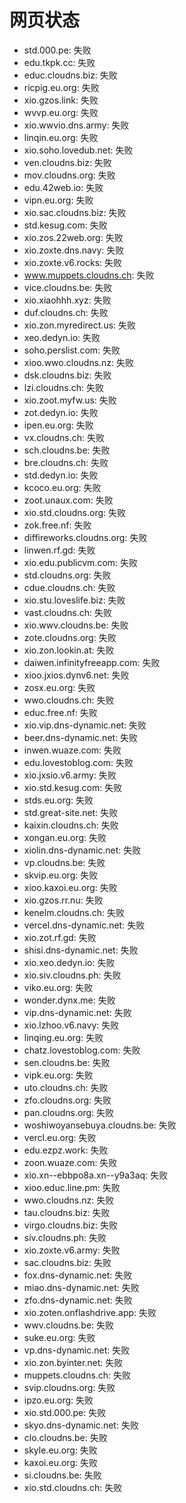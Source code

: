 # 网页状态
- std.000.pe: 失败
- edu.tkpk.cc: 失败
- educ.cloudns.biz: 失败
- ricpig.eu.org: 失败
- xio.gzos.link: 失败
- wvvp.eu.org: 失败
- xio.wwvio.dns.army: 失败
- linqin.eu.org: 失败
- xio.soho.lovedub.net: 失败
- ven.cloudns.biz: 失败
- mov.cloudns.org: 失败
- edu.42web.io: 失败
- vipn.eu.org: 失败
- xio.sac.cloudns.biz: 失败
- std.kesug.com: 失败
- xio.zos.22web.org: 失败
- xio.zoxte.dns.navy: 失败
- xio.zoxte.v6.rocks: 失败
- www.muppets.cloudns.ch: 失败
- vice.cloudns.be: 失败
- xio.xiaohhh.xyz: 失败
- duf.cloudns.ch: 失败
- xio.zon.myredirect.us: 失败
- xeo.dedyn.io: 失败
- soho.perslist.com: 失败
- xioo.wwo.cloudns.nz: 失败
- dsk.cloudns.biz: 失败
- lzi.cloudns.ch: 失败
- xio.zoot.myfw.us: 失败
- zot.dedyn.io: 失败
- ipen.eu.org: 失败
- vx.cloudns.ch: 失败
- sch.cloudns.be: 失败
- bre.cloudns.ch: 失败
- std.dedyn.io: 失败
- kcoco.eu.org: 失败
- zoot.unaux.com: 失败
- xio.std.cloudns.org: 失败
- zok.free.nf: 失败
- diffireworks.cloudns.org: 失败
- linwen.rf.gd: 失败
- xio.edu.publicvm.com: 失败
- std.cloudns.org: 失败
- cdue.cloudns.ch: 失败
- xio.stu.loveslife.biz: 失败
- vast.cloudns.ch: 失败
- xio.wwv.cloudns.be: 失败
- zote.cloudns.org: 失败
- xio.zon.lookin.at: 失败
- daiwen.infinityfreeapp.com: 失败
- xioo.jxios.dynv6.net: 失败
- zosx.eu.org: 失败
- wwo.cloudns.ch: 失败
- educ.free.nf: 失败
- xio.vip.dns-dynamic.net: 失败
- beer.dns-dynamic.net: 失败
- inwen.wuaze.com: 失败
- edu.lovestoblog.com: 失败
- xio.jxsio.v6.army: 失败
- xio.std.kesug.com: 失败
- stds.eu.org: 失败
- std.great-site.net: 失败
- kaixin.cloudns.ch: 失败
- xongan.eu.org: 失败
- xiolin.dns-dynamic.net: 失败
- vp.cloudns.be: 失败
- skvip.eu.org: 失败
- xioo.kaxoi.eu.org: 失败
- xio.gzos.rr.nu: 失败
- kenelm.cloudns.ch: 失败
- vercel.dns-dynamic.net: 失败
- xio.zot.rf.gd: 失败
- shisi.dns-dynamic.net: 失败
- xio.xeo.dedyn.io: 失败
- xio.siv.cloudns.ph: 失败
- viko.eu.org: 失败
- wonder.dynx.me: 失败
- vip.dns-dynamic.net: 失败
- xio.lzhoo.v6.navy: 失败
- linqing.eu.org: 失败
- chatz.lovestoblog.com: 失败
- sen.cloudns.be: 失败
- vipk.eu.org: 失败
- uto.cloudns.ch: 失败
- zfo.cloudns.org: 失败
- pan.cloudns.org: 失败
- woshiwoyansebuya.cloudns.be: 失败
- vercl.eu.org: 失败
- edu.ezpz.work: 失败
- zoon.wuaze.com: 失败
- xio.xn--ebbpo8a.xn--y9a3aq: 失败
- xioo.educ.line.pm: 失败
- wwo.cloudns.nz: 失败
- tau.cloudns.biz: 失败
- virgo.cloudns.biz: 失败
- siv.cloudns.ph: 失败
- xio.zoxte.v6.army: 失败
- sac.cloudns.biz: 失败
- fox.dns-dynamic.net: 失败
- miao.dns-dynamic.net: 失败
- zfo.dns-dynamic.net: 失败
- xio.zoten.onflashdrive.app: 失败
- wwv.cloudns.be: 失败
- suke.eu.org: 失败
- vp.dns-dynamic.net: 失败
- xio.zon.byinter.net: 失败
- muppets.cloudns.ch: 失败
- svip.cloudns.org: 失败
- ipzo.eu.org: 失败
- xio.std.000.pe: 失败
- skyo.dns-dynamic.net: 失败
- clo.cloudns.be: 失败
- skyle.eu.org: 失败
- kaxoi.eu.org: 失败
- si.cloudns.be: 失败
- xio.std.cloudns.ch: 失败
